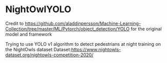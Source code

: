 # NightOwlYOLO

Credit to https://github.com/aladdinpersson/Machine-Learning-Collection/tree/master/ML/Pytorch/object_detection/YOLO
for the original model and framework


Trying to use YOLO v1 algorithm to detect pedestrians at night training on the NightOwls dataset
Dataset:https://www.nightowls-dataset.org/nightowls-competition-2020/
